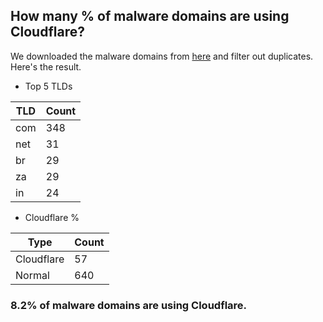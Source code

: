 ## How many % of malware domains are using Cloudflare?


We downloaded the malware domains from [here](https://urlhaus.abuse.ch) and filter out duplicates.
Here's the result.


[//]: # (start replacement)


- Top 5 TLDs

| TLD | Count |
| --- | --- |
| com | 348 |
| net | 31 |
| br | 29 |
| za | 29 |
| in | 24 |


- Cloudflare %

| Type | Count |
| --- | --- |
| Cloudflare | 57 |
| Normal | 640 |


### 8.2% of malware domains are using Cloudflare.